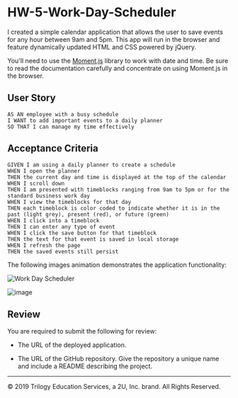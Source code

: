 # HW-5-Work-Day-Scheduler

I created a simple calendar application that allows the user to save events for any hour between 9am and 5pm. This app will run in the browser and feature dynamically updated HTML and CSS powered by jQuery.

You'll need to use the [Moment.js](https://momentjs.com/) library to work with date and time. Be sure to read the documentation carefully and concentrate on using Moment.js in the browser.

## User Story

```
AS AN employee with a busy schedule
I WANT to add important events to a daily planner
SO THAT I can manage my time effectively
```

## Acceptance Criteria

```
GIVEN I am using a daily planner to create a schedule
WHEN I open the planner
THEN the current day and time is displayed at the top of the calendar
WHEN I scroll down
THEN I am presented with timeblocks ranging from 9am to 5pm or for the standard business work day
WHEN I view the timeblocks for that day
THEN each timeblock is color coded to indicate whether it is in the past (light grey), present (red), or future (green)
WHEN I click into a timeblock
THEN I can enter any type of event
WHEN I click the save button for that timeblock
THEN the text for that event is saved in local storage
WHEN I refresh the page
THEN the saved events still persist
```

The following images animation demonstrates the application functionality:

![Work Day Scheduler](https://user-images.githubusercontent.com/65740432/93518575-fc804a80-f8fa-11ea-8ec3-8795fc7e3d2f.png)

![image](https://user-images.githubusercontent.com/65740432/93518878-74e70b80-f8fb-11ea-853c-aaf387cd037b.png)

## Review

You are required to submit the following for review:

* The URL of the deployed application.

* The URL of the GitHub repository. Give the repository a unique name and include a README describing the project.

- - -
© 2019 Trilogy Education Services, a 2U, Inc. brand. All Rights Reserved.
